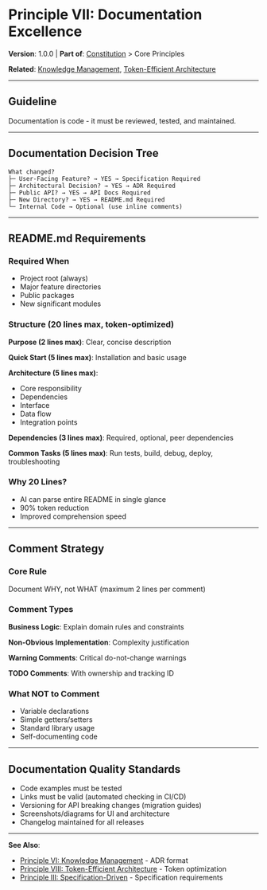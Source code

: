 # Principle VII: Documentation Excellence

**Version**: 1.0.0 | **Part of**: [Constitution](../INDEX.md) > Core Principles

**Related**: [Knowledge Management](06-knowledge.md), [Token-Efficient Architecture](08-architecture.md)

---

## Guideline

Documentation is code - it must be reviewed, tested, and maintained.

---

## Documentation Decision Tree

```
What changed?
├─ User-Facing Feature? → YES → Specification Required
├─ Architectural Decision? → YES → ADR Required
├─ Public API? → YES → API Docs Required
├─ New Directory? → YES → README.md Required
└─ Internal Code → Optional (use inline comments)
```

---

## README.md Requirements

### Required When
- Project root (always)
- Major feature directories
- Public packages
- New significant modules

### Structure (20 lines max, token-optimized)

**Purpose (2 lines max)**: Clear, concise description

**Quick Start (5 lines max)**: Installation and basic usage

**Architecture (5 lines max)**:
- Core responsibility
- Dependencies
- Interface
- Data flow
- Integration points

**Dependencies (3 lines max)**: Required, optional, peer dependencies

**Common Tasks (5 lines max)**: Run tests, build, debug, deploy, troubleshooting

### Why 20 Lines?
- AI can parse entire README in single glance
- 90% token reduction
- Improved comprehension speed

---

## Comment Strategy

### Core Rule
Document WHY, not WHAT (maximum 2 lines per comment)

### Comment Types

**Business Logic**: Explain domain rules and constraints

**Non-Obvious Implementation**: Complexity justification

**Warning Comments**: Critical do-not-change warnings

**TODO Comments**: With ownership and tracking ID

### What NOT to Comment
- Variable declarations
- Simple getters/setters
- Standard library usage
- Self-documenting code

---

## Documentation Quality Standards

- Code examples must be tested
- Links must be valid (automated checking in CI/CD)
- Versioning for API breaking changes (migration guides)
- Screenshots/diagrams for UI and architecture
- Changelog maintained for all releases

---

**See Also**:
- [Principle VI: Knowledge Management](06-knowledge.md) - ADR format
- [Principle VIII: Token-Efficient Architecture](08-architecture.md) - Token optimization
- [Principle III: Specification-Driven](03-spec-driven.md) - Specification requirements
